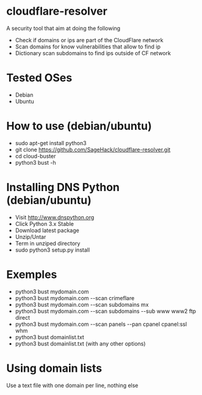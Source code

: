 # cloudflare-resolver
A security tool that aim at doing the following
* Check if domains or ips are part of the CloudFlare network
* Scan domains for know vulnerabilities that allow to find ip
* Dictionary scan subdomains to find ips outside of CF network

# Tested OSes
* Debian
* Ubuntu

# How to use (debian/ubuntu)
* sudo apt-get install python3
* git clone https://github.com/SageHack/cloudflare-resolver.git
* cd cloud-buster
* python3 bust -h

# Installing DNS Python (debian/ubuntu)
* Visit http://www.dnspython.org
* Click Python 3.x Stable
* Download latest package
* Unzip/Untar
* Term in unziped directory
* sudo python3 setup.py install

# Exemples
* python3 bust mydomain.com
* python3 bust mydomain.com --scan crimeflare
* python3 bust mydomain.com --scan subdomains mx
* python3 bust mydomain.com --scan subdomains --sub www www2 ftp direct
* python3 bust mydomain.com --scan panels --pan cpanel cpanel:ssl whm
* python3 bust domainlist.txt
* python3 bust domainlist.txt (with any other options)

# Using domain lists
Use a text file with one domain per line, nothing else
